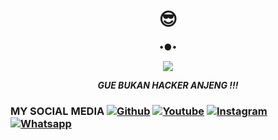 <h1 align="center"> 😎 </h1>
<p align="center">
•●•
</p>

<p align="center">
<img src="https://giffiles.alphacoders.com/120/120248.gif">
</p>
<p align="center">
<i> <b> GUE BUKAN HACKER ANJENG !!! </b> </i>

### MY SOCIAL MEDIA [![Github](https://img.shields.io/badge/Github-Ikuti-green?style=for-the-badge&logo=github)](https://github.com/Dian-Rizki-P/) [![Youtube](https://img.shields.io/badge/Youtube-Subscribe-green?style=for-the-badge&logo=Youtube)](https://youtube.com/c/DianArt) [![Instagram](https://img.shields.io/badge/Instagram-Ikuti-green?style=for-the-badge&logo=Instagram)](https://www.instagram.com/yanhukumrimba) [![Whatsapp](https://img.shields.io/badge/Whatsapp-Chat-green?style=for-the-badge&logo=WhatsApp)](https://wa.me/+6285729271984?text=Assalamualaikum%20Bang) <!-- Resources --> <!-- Icons: https://simpleicons.org/ --> <!-- GitHub Stats: https://github.com/scripter-ryu/github-readme-stats --> <!-- Emojis: https://emojipedia.org/emoji/ --> <!-- HTML Emojis: https://www.fileformat.info/index.htm --> <!-- Shields: https://shields.io/ --> <!-- Awesome GitHub Profile README: https://github.com/abhisheknaiidu/awesome-github-profile-readme -->
